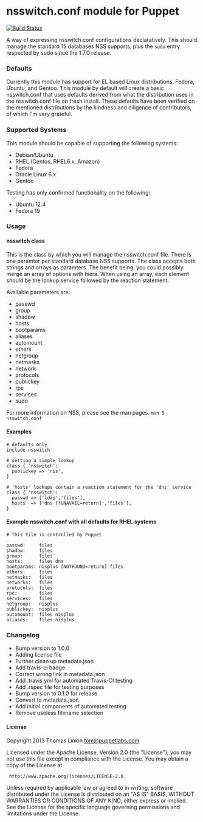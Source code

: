 # nsswitch.conf module for Puppet
[![Build Status](https://travis-ci.org/trlinkin/puppet-nsswitch.svg?branch=master)](https://travis-ci.org/trlinkin/puppet-nsswitch)

A way of expressing nsswitch.conf configurations declaratively. This
should manage the standard 15 databases NSS supports, plus the `sudo` entry
respected by sudo since the 1.7.0 release.

### Defaults

Currently this module has support for EL based Linux distributions,
Fedora, Ubuntu, and Gentoo. This module by default will create a basic
nsswitch.conf that uses defaults derived from what the distribution uses in
the nsswitch.conf file on fresh install. These defaults have been verified
on the mentioned distributions by the kindness and diligence of
contributors, of which I'm very grateful.

### Supported Systems
This module should be capable of supporting the following systems:
 * Debian/Ubuntu
 * RHEL (Centos, RHEL6.x, Amazon)
 * Fedora
 * Oracle Linux 6.x
 * Gentoo

Testing has only confirmed functionality on the following:
  * Ubuntu 12.4
  * Fedora 19

### Usage

#### nsswitch class

This is the class by which you will manage the nsswitch.conf file. There
is one paramter per standard database NSS supports. The class accepts both strings 
and arrays as paramters. The benefit being, you could possibly merge an array
of options with hiera. When using an array, each element should be the
lookup service followed by the reaction statement.

Available parameters are:

* passwd
* group
* shadow
* hosts
* bootparams
* aliases
* automount
* ethers
* netgroup
* netmasks
* network
* protocols
* publickey
* rpc
* services
* sudo


For more information on NSS, please see the man pages. `man 5 nsswitch.conf`

#### Examples

```Puppet
# defaults only
include nsswitch

# setting a simple lookup
class { 'nsswitch':
  publickey => 'nis',
}

# 'hosts' lookups contain a reaction statement for the 'dns' service
class { 'nsswitch':
  passwd => ['ldap','files'],
  hosts  => ['dns [!UNAVAIL=return]','files'],
}
```
    
#### Example nsswitch.conf with all defaults for RHEL systems

    # This file is controlled by Puppet

    passwd:     files
    shadow:     files
    group:      files
    hosts:      files dns
    bootparams: nisplus [NOTFOUND=return] files
    ethers:     files
    netmasks:   files
    networks:   files
    protocols:  files
    rpc:        files
    services:   files
    netgroup:   nisplus
    publickey:  nisplus
    automount:  files nisplus
    aliases:    files nisplus

### Changelog

* Bump version to 1.0.0
* Adding license file
* Further clean up metadata.json
* Add travis-ci badge
* Correct wrong link in metadata.json
* Add .travis.yml for automated Travis-CI testing
* Add .rspec file for testing purposes
* Bump version to 0.1.0 for release
* Convert to metadata.json
* Add initial components of automated testing
* Remove useless filename selection

#### License
   Copyright 2013 Thomas Linkin <tom@puppetlabs.com>

   Licensed under the Apache License, Version 2.0 (the "License");
   you may not use this file except in compliance with the License.
   You may obtain a copy of the License at

     http://www.apache.org/licenses/LICENSE-2.0

   Unless required by applicable law or agreed to in writing, software
   distributed under the License is distributed on an "AS IS" BASIS,
   WITHOUT WARRANTIES OR CONDITIONS OF ANY KIND, either express or implied.
   See the License for the specific language governing permissions and
   limitations under the License.

